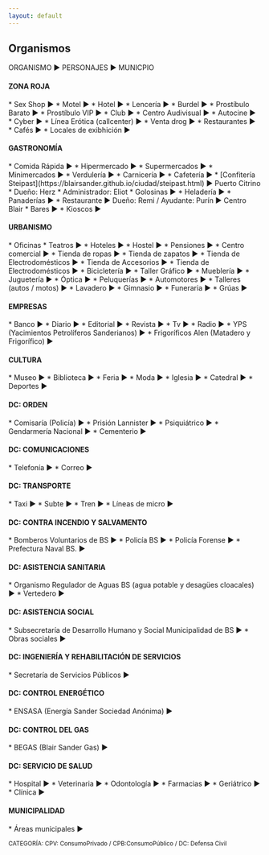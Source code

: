 ```yaml
---
layout: default
---
```


<h2>Organismos</h2>

ORGANISMO ► PERSONAJES ► MUNICPIO

<h4>ZONA ROJA</h4>
* Sex Shop ►  
* Motel ►
* Hotel ►
* Lencería ► 
* Burdel ► 
* Prostíbulo Barato ► 
* Prostíbulo VIP ► 
* Club ► 
* Centro Audivisual ► 
* Autocine ►
* Cyber ► 
* Línea Erótica (callcenter) ► 
* Venta drog ►
* Restaurantes ►
* Cafés ► 
* Locales de exibhición ► 

<h4>GASTRONOMÍA</h4>
* Comida Rápida ►
* Hipermercado ► 
* Supermercados ►
* Minimercados ► 
* Verdulería ► 
* Carnicería ► 
* Cafetería ► 
* [Confitería Steipast](https://blairsander.github.io/ciudad/steipast.html) ► Puerto Citrino
    * Dueño: Herz 
    * Administrador: Eliot
* Golosinas ► 
* Heladería ► 
* Panaderías ► 
* Restaurante ► Dueño: Remi / Ayudante: Purín ► Centro Blair
* Bares ► 
* Kioscos ► 

<h4>URBANISMO</h4>
* Oficinas 
* Teatros ► 
* Hoteles ► 
* Hostel ► 
* Pensiones ► 
* Centro comercial ► 
* Tienda de ropas ► 
* Tienda de zapatos ► 
* Tienda de Electrodomésticos ► 
* Tienda de Accesorios ► 
* Tienda de Electrodomésticos ► 
* Bicicletería ► 
* Taller Gráfico ► 
* Mueblería   ► 
* Juguetería ► 
* Óptica ► 
* Peluquerías ► 
* Automotores ► 
* Talleres (autos / motos) ► 
* Lavadero ► 
* Gimnasio ► 
* Funeraria ► 
* Grúas ► 

<h4>EMPRESAS</h4>
* Banco ► 
* Diario ► 
* Editorial ► 
* Revista ► 
* Tv ► 
* Radio ► 
* YPS (Yacimientos Petrolíferos Sanderianos) ► 
* Frigoríficos Alen (Matadero y Frigorífico) ► 

<h4>CULTURA</h4>
* Museo ► 
* Biblioteca ► 
* Feria ► 
* Moda ► 
* Iglesia ► 
* Catedral ► 
* Deportes ► 

<h4>DC: ORDEN</h4>
* Comisaría (Policía) ►  
* Prisión Lannister ► 
* Psiquiátrico ►
* Gendarmería Nacional ► 
* Cementerio ► 

<h4>DC: COMUNICACIONES</h4>
* Telefonía ►  
* Correo ► 

<h4>DC: TRANSPORTE</h4>
* Taxi ► 
* Subte  ► 
* Tren ► 
* Líneas de micro ► 

<h4>DC: CONTRA INCENDIO Y SALVAMENTO</h4>
* Bomberos Voluntarios de BS ► 
* Policía BS ► 
* Policía Forense ►
* Prefectura Naval BS. ► 

<h4>DC: ASISTENCIA SANITARIA</h4>
* Organismo Regulador de Aguas BS (agua potable y desagües cloacales) ► 
* Vertedero ► 

<h4>DC: ASISTENCIA SOCIAL</h4> 
* Subsecretaría de Desarrollo Humano y Social Municipalidad de BS ► 
* Obras sociales ►
    
<h4>DC: INGENIERÍA Y REHABILITACIÓN DE SERVICIOS</h4> 
* Secretaría de Servicios Públicos ►    
    
<h4>DC: CONTROL ENERGÉTICO</h4> 
* ENSASA (Energía Sander Sociedad Anónima) ► 
    
<h4>DC: CONTROL DEL GAS</h4> 
* BEGAS (Blair Sander Gas) ►  
  
<h4>DC: SERVICIO DE SALUD</h4> 
* Hospital ►  
* Veterinaria ►  
* Odontología ►
* Farmacias ► 
* Geriátrico ► 
* Clínica ► 

<h4>MUNICIPALIDAD</h4> 
* Áreas municipales ► 



<small>CATEGORÍA: CPV: ConsumoPrivado / CPB:ConsumoPúblico / DC: Defensa Civil</small>
